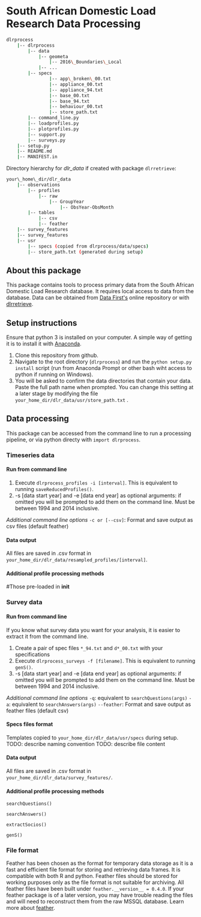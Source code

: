 # South African Domestic Load Research Data Processing

```bash
dlrprocess
    |-- dlrprocess
        |-- data
    	    |-- geometa
                |-- 2016\_Boundaries\_Local
		    |-- ...
		|-- specs
		    	|-- app\_broken\_00.txt
		    	|-- appliance_00.txt
		    	|-- appliance_94.txt	
		    	|-- base_00.txt
		    	|-- base_94.txt	
		    	|-- behaviour_00.txt
		    	|-- store_path.txt
	    |-- command_line.py
	    |-- loadprofiles.py
	    |-- plotprofiles.py
	    |-- support.py
	    |-- surveys.py
    |-- setup.py
    |-- README.md
    |-- MANIFEST.in
```
Directory hierarchy for *dlr_data* if created with package `dlrretrieve`:
```bash
your\_home\_dir/dlr_data
	|-- observations
	    |-- profiles
		    |-- raw
			    |-- GroupYear
				    |-- ObsYear-ObsMonth
	    |-- tables
		    |-- csv
		    |-- feather
	|-- survey_features
	|-- survey_features
	|-- usr
	    |-- specs (copied from dlrprocess/data/specs)
	    |-- store_path.txt (generated during setup)
```

## About this package

This package contains tools to process primary data from the South African Domestic Load Research database. It requires local access to data from the database. Data can be obtained from [Data First's](https://www.datafirst.uct.ac.za/dataportal/) online repository or with [dlrretrieve](https://github.com/wiebket/dlrprocess).

## Setup instructions
Ensure that python 3 is installed on your computer. A simple way of getting it is to install it with [Anaconda](https://conda.io/docs/user-guide/install/index.html). 

1. Clone this repository from github.
2. Navigate to the root directory (`dlrprocess`) and run the `python setup.py install` script (run from Anaconda Prompt or other bash wiht access to python if running on Windows).
3. You will be asked to confirm the data directories that contain your data. Paste the full path name when prompted. You can change this setting at a later stage by modifying the file `your_home_dir/dlr_data/usr/store_path.txt` .

## Data processing
This package can be accessed from the command line to run a processing pipeline, or via python directy with `import dlrprocess`.

### Timeseries data

#### Run from command line
1. Execute `dlrprocess_profiles -i [interval]`. This is equivalent to running `saveReducedProfiles()`.
2. -s [data start year] and -e [data end year] as optional arguments: if omitted you will be prompted to add them on the command line. Must be between 1994 and 2014 inclusive.

_Additional command line options_
`-c or [--csv]`: Format and save output as csv files (default feather)

#### Data output
All files are saved in .csv format in `your_home_dir/dlr_data/resampled_profiles/[interval]`.

#### Additional profile processing methods
#Those pre-loaded in __init__


### Survey data

#### Run from command line
If you know what survey data you want for your analysis, it is easier to extract it from the command line.
1. Create a pair of spec files `*_94.txt` and `d*_00.txt` with your specifications
2. Execute `dlrprocess_surveys -f [filename]`. This is equivalent to running `genS()`.
3. -s [data start year] and -e [data end year] as optional arguments: if omitted you will be prompted to add them on the command line. Must be between 1994 and 2014 inclusive.

_Additional command line options_
`-q`: equivalent to `searchQuestions(args)`
`-a`: equivalent to `searchAnswers(args)`
`--feather`: Format and save output as feather files (default csv)

#### Specs files format
Templates copied to `your_home_dir/dlr_data/usr/specs` during setup.
TODO: describe naming convention
TODO: describe file content

#### Data output
All files are saved in .csv format in `your_home_dir/dlr_data/survey_features/`.

#### Additional profile processing methods

`searchQuestions()`

`searchAnswers()`

`extractSocios()`

`genS()`


### File format
Feather has been chosen as the format for temporary data storage as it is a fast and efficient file format for storing and retrieving data frames. It is compatible with both R and python. Feather files should be stored for working purposes only as the file format is not suitable for archiving. All feather files have been built under `feather.__version__ = 0.4.0`. If your feather package is of a later version, you may have trouble reading the files and will need to reconstruct them from the raw MSSQL database. Learn more about [feather](https://github.com/wesm/feather).
